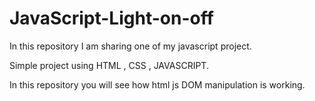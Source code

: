 # JavaScript-Light-on-off
In this repository I am sharing one of my javascript project.

Simple project using HTML , CSS , JAVASCRIPT.

In this repository you will see how html js DOM manipulation is working.
